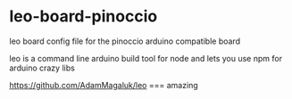 leo-board-pinoccio
==================

leo board config file for the pinoccio arduino compatible board 


leo is a command line arduino build tool for node and lets you use npm for arduino crazy libs


https://github.com/AdamMagaluk/leo  === amazing

